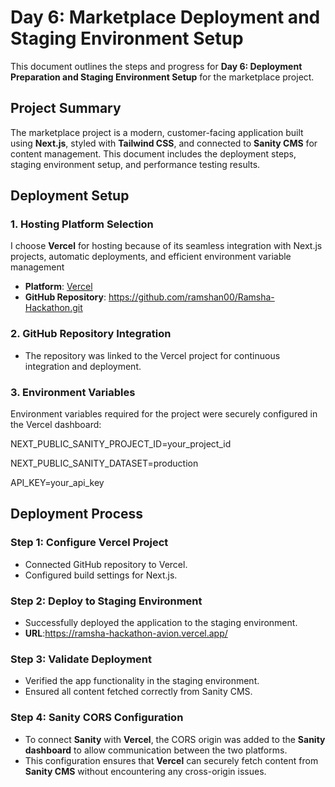# **Day 6: Marketplace Deployment and Staging Environment Setup**

This document outlines the steps and progress for **Day 6: Deployment Preparation and Staging Environment Setup** for the marketplace project.

## **Project Summary**
The marketplace project is a modern, customer-facing application built using **Next.js**, styled with **Tailwind CSS**, and connected to **Sanity CMS** for content management. This document includes the deployment steps, staging environment setup, and performance testing results.



## **Deployment Setup**

### **1. Hosting Platform Selection**
I choose **Vercel** for hosting because of its seamless integration with Next.js projects, automatic deployments, and efficient environment variable management

- **Platform**: [Vercel](https://vercel.com)
- **GitHub Repository**: https://github.com/ramshan00/Ramsha-Hackathon.git

### **2. GitHub Repository Integration**
- The repository was linked to the Vercel project for continuous integration and deployment.

### **3. Environment Variables**
Environment variables required for the project were securely configured in the Vercel dashboard:

NEXT_PUBLIC_SANITY_PROJECT_ID=your_project_id

NEXT_PUBLIC_SANITY_DATASET=production

API_KEY=your_api_key




## **Deployment Process**

### **Step 1: Configure Vercel Project**
- Connected GitHub repository to Vercel.
- Configured build settings for Next.js.

### **Step 2: Deploy to Staging Environment**
- Successfully deployed the application to the staging environment.
- **URL**:https://ramsha-hackathon-avion.vercel.app/

### **Step 3: Validate Deployment**
- Verified the app functionality in the staging environment.
- Ensured all content fetched correctly from Sanity CMS.

### **Step 4: Sanity CORS Configuration**
- To connect **Sanity** with **Vercel**, the CORS origin was added to the **Sanity dashboard** to allow communication between the two platforms.
- This configuration ensures that **Vercel** can securely fetch content from **Sanity CMS** without encountering any cross-origin issues.





